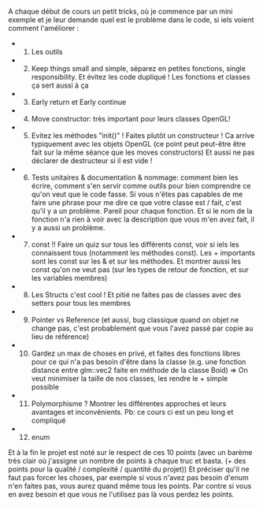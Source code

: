 A chaque début de cours un petit tricks, où je commence par un mini exemple et je leur demande quel est le problème dans le code, si iels voient comment l'améliorer :
- 1. Les outils
- 2. Keep things small and simple, séparez en petites fonctions, single responsibility. Et évitez les code dupliqué ! Les fonctions et classes ça sert aussi à ça
- 3. Early return et Early continue
- 4. Move constructor: très important pour leurs classes OpenGL!
- 5. Evitez les méthodes "init()" ! Faites plutôt un constructeur ! Ca arrive typiquement avec les objets OpenGL (ce point peut peut-être être fait sur la même séance que les moves constructors) Et aussi ne pas déclarer de destructeur si il est vide !
- 6. Tests unitaires & documentation & nommage: comment bien les écrire, comment s'en servir comme outils pour bien comprendre ce qu'on veut que le code fasse. Si vous n'êtes pas capables de me faire une phrase pour me dire ce que votre classe est / fait, c'est qu'il y a un problème. Pareil pour chaque fonction. Et si le nom de la fonction n'a rien à voir avec la description que vous m'en avez fait, il y a aussi un problème.
- 7. const !! Faire un quiz sur tous les différents const, voir si iels les connaissent tous (notamment les méthodes const). Les + importants sont les const sur les & et sur les méthodes. Et montrer aussi les const qu'on ne veut pas (sur les types de retour de fonction, et sur les variables membres)
- 8. Les Structs c'est cool ! Et pitié ne faites pas de classes avec des setters pour tous les membres
- 9. Pointer vs Reference (et aussi, bug classique quand on objet ne change pas, c'est probablement que vous l'avez passé par copie au lieu de référence)
- 10. Gardez un max de choses en privé, et faites des fonctions libres pour ce qui n'a pas besoin d'être dans la classe (e.g. une fonction distance entre glm::vec2 faite en méthode de la classe Boid) => On veut minimiser la taille de nos classes, les rendre le + simple possible
- 11. Polymorphisme ? Montrer les différentes approches et leurs avantages et inconvénients. Pb: ce cours ci est un peu long et compliqué
- 12. enum

Et à la fin le projet est noté sur le respect de ces 10 points (avec un barème très clair où j'assigne un nombre de points à chaque truc et basta. (+ des points pour la qualité / complexité / quantité du projet)) Et préciser qu'il ne faut pas forcer les choses, par exemple si vous n'avez pas besoin d'enum n'en faites pas, vous aurez quand même tous les points. Par contre si vous en avez besoin et que vous ne l'utilisez pas là vous perdez les points.